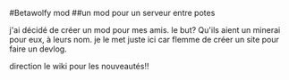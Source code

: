 #Betawolfy mod
##un mod pour un serveur entre potes

j'ai décidé de créer un mod pour mes amis. le but? Qu'ils aient un minerai pour eux, à leurs nom. je le met juste ici car flemme de créer un site pour faire un devlog.

direction le wiki pour les nouveautés!!
